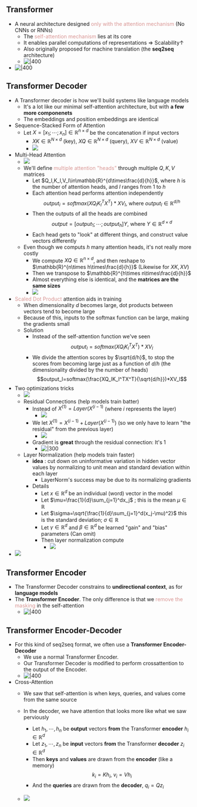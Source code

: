 ## Transformer
- A neural architecture designed <font color="#d99694">only with the attention mechanism</font> (No CNNs or RNNs)
	- The <font color="#d99694">self-attention mechanism</font> lies at its core
	- It enables parallel computations of representations $\Rightarrow$ Scalability$\uparrow$
	- Also originally proposed for machine translation (the **seq2seq** architecture)
	- ![|400](https://i.imgur.com/2DTzvis.png)
- ![|400](https://i.imgur.com/O5aYt3V.png)
## Transformer Decoder
- A Transformer decoder is how we'll build systems like language models
	- It's a lot like our minimal self-attention architecture, but with **a few more componenets**
	- The embeddings and position embeddings are identical
- Sequence-Stacked Form of Attention
	- Let $X=[x_1;\cdots;x_n]\in\mathbb{R}^{n\times d}$ be the concatenation if input vectors
		- $XK\in\mathbb{R}^{N\times d}$ (key), $XQ\in\mathbb{R}^{N\times d}$ (query), $XV\in\mathbb{R}^{N\times d}$ (value)
		- ![](https://i.imgur.com/EGTr8yw.png)
- Multi-Head Attention
	- ![](https://i.imgur.com/yc6zi5m.png)
	- We'll define <font color="#d99694">multiple attention "heads"</font> through multiple $Q,K,V$ matrices
		- Let $Q_l,K_l,V_l\in\mathbb{R}^{d\times\frac{d}{h}}$, where $h$ is the  number of attention heads, and $l$ ranges from $1$ to $h$
		- Each attention head performs attention independently$$output_i=softmax(XQ_lK_l^TX^T)*XV_l,\ \text{where }output_l\in\mathbb{R}^{d/h}$$
		- Then the outputs of all the heads are combined$$output=[output_1;\cdots;output_h]Y,\ \text{where }Y\in\mathbb{R}^{d\times d}$$
		- Each head gets to "look" at different things, and construct value vectors differently
	- Even though we computs $h$ many attention heads, it's not really more costly
		- We compute $XQ\in\mathbb{R}^{n\times d}$, and then reshape to $\mathbb{R}^{n\times h\times\frac{d}{h}}$ (Likewise for $XK, XV$)
		- Then we transpose to $\mathbb{R}^{h\times n\times\frac{d}{h}}$
		- Almost everything else is identical, and the **matrices are the same sizes**
		- ![](https://i.imgur.com/TXtLeDe.png)
- <font color="#d99694">Scaled Dot Product</font> attention aids in training
	- When dimensionality $d$ becomes large, dot products between vectors tend to become large
	- Because of this, inputs to the softmax function can be large, making the gradients small
	- Solution
		- Instead of the self-attention function we've seen$$output_l=softmax(XQ_lK_l^TX^T)*XV_l$$
		- We divide the attention scores by $\sqrt{d/h}$, to stop the scores from becoming large just as a function of $d/h$ (the dimensionality divided by the number of heads)$$output_l=softmax(\frac{XQ_lK_l^TX^T}{\sqrt{d/h}})*XV_l$$
- Two optimizations tricks
	- ![](https://i.imgur.com/Frhxv1u.png)
	- Residual Connections (help models train batter)
		- Instead of $X^{(1)}=Layer(X^{(i-1)}$ (where $i$ represents the layer)
			- ![](https://i.imgur.com/hcQ3xQd.png)
		- We let $X^{(1)}=X^{(i-1)}+Layer(X^{(i-1)})$ (so we only have to learn "the residual" from the previous layer)
			- ![](https://i.imgur.com/Bfar8xh.png)
		- Gradient is **great** through the residual connection: It's 1
			- ![|300](https://i.imgur.com/BFDWUu1.png)
	- Layer Normalization (help models train faster)
		- **idea** : cut down on uninformative variation in hidden vector values by normalizing to unit mean and standard deviation within each layer
			- LayerNorm's success may be due to its normalizing gradients
		- Details
			- Let $x\in\mathbb{R}^d$ be an individual (word) vector in the model
			- Let $\mu=\frac{1}{d}\sum_{j=1}^dx_j$ ; this is the mean $\mu\in\mathbb{R}$
			- Let $\sigma=\sqrt{\frac{1}{d}\sum_{j=1}^d(x_j-\mu)^2}$ this is the standard deviation; $\sigma\in\mathbb{R}$
			- Let $\gamma\in\mathbb{R}^d$ and $\beta\in\mathbb{R}^d$ be learned "gain" and "bias" parameters (Can omit)
			- Then layer normalization compute
				- ![](https://i.imgur.com/0YJDbqT.png)
- ![](https://i.imgur.com/WI2H6uJ.png)
## Transformer Encoder
- The Transformer Decoder constrains to **undirectional context**, as for **language models**
- The **Transformer Encoder**. The only difference is that we <font color="#d99694">remove the masking</font> in the self-attention
	- ![|400](https://i.imgur.com/5XMhKFg.png)
## Transformer Encoder-Decoder
- For this kind of seq2seq format, we often use a **Transformer Encoder-Decoder**
	- We use a normal Transformer Encoder. 
	- Our Transformer Decoder is modified to perform crossattention to the output of the Encoder. 
	- ![|400](https://i.imgur.com/DNBgwtO.png)
- Cross-Attention
	- We saw that self-attention is when keys, queries, and values come from the same source
	- In the decoder, we have attention that looks more like what we saw perviously
		- Let $h_1,\cdots,h_n$ be **output** vectors **from** the Transformer **encoder** $h_i\in\mathbb{R}^d$
		- Let $z_1,\cdots,z_n$ be **input** vectors **from** the Transformer **decoder** $z_i\in\mathbb{R}^d$
		- Then **keys** and **values** are drawn from the **encoder** (like a memory) $$k_i=Kh_i,\ v_i=Vh_i$$
		- And the **queries** are drawn from the **decoder**, $q_i=Qz_i$

	- ![](https://i.imgur.com/1gVQXEg.png)
